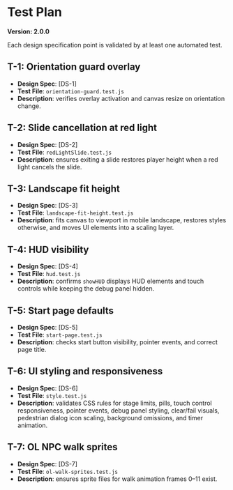 # Test Plan

**Version: 2.0.0**

Each design specification point is validated by at least one automated test.

## T-1: Orientation guard overlay
- **Design Spec**: [DS-1]
- **Test File**: `orientation-guard.test.js`
- **Description**: verifies overlay activation and canvas resize on orientation change.

## T-2: Slide cancellation at red light
- **Design Spec**: [DS-2]
- **Test File**: `redLightSlide.test.js`
- **Description**: ensures exiting a slide restores player height when a red light cancels the slide.

## T-3: Landscape fit height
- **Design Spec**: [DS-3]
- **Test File**: `landscape-fit-height.test.js`
- **Description**: fits canvas to viewport in mobile landscape, restores styles otherwise, and moves UI elements into a scaling layer.

## T-4: HUD visibility
- **Design Spec**: [DS-4]
- **Test File**: `hud.test.js`
- **Description**: confirms `showHUD` displays HUD elements and touch controls while keeping the debug panel hidden.

## T-5: Start page defaults
- **Design Spec**: [DS-5]
- **Test File**: `start-page.test.js`
- **Description**: checks start button visibility, pointer events, and correct page title.

## T-6: UI styling and responsiveness
- **Design Spec**: [DS-6]
- **Test File**: `style.test.js`
- **Description**: validates CSS rules for stage limits, pills, touch control responsiveness, pointer events, debug panel styling, clear/fail visuals, pedestrian dialog icon scaling, background omissions, and timer animation.

## T-7: OL NPC walk sprites
- **Design Spec**: [DS-7]
- **Test File**: `ol-walk-sprites.test.js`
- **Description**: ensures sprite files for walk animation frames 0–11 exist.
